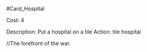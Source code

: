 #Card_Hospital

Cost: 4

Description: Put a hospital on a tile
Action:
    tile
        hospital

//The forefront of the war.